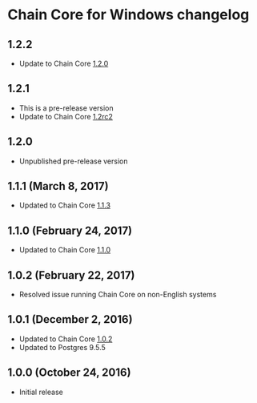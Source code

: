 # Chain Core for Windows changelog

## 1.2.2

* Update to Chain Core [1.2.0](https://github.com/chain/chain/blob/1.2-stable/docs/core/reference/changelog.md#1.2.0)

## 1.2.1

* This is a pre-release version
* Update to Chain Core [1.2rc2](https://github.com/chain/chain/blob/1.2-stable/docs/core/reference/changelog.md#1.2rc2)

## 1.2.0

* Unpublished pre-release version

## 1.1.1 (March 8, 2017)

* Updated to Chain Core [1.1.3](https://github.com/chain/chain/blob/1.1-stable/CHANGELOG.md#1.1.3)

## 1.1.0 (February 24, 2017)

* Updated to Chain Core [1.1.0](https://github.com/chain/chain/blob/1.1-stable/CHANGELOG.md#1.1.0)

## 1.0.2 (February 22, 2017)

* Resolved issue running Chain Core on non-English systems

## 1.0.1 (December 2, 2016)

* Updated to Chain Core [1.0.2](https://github.com/chain/chain/blob/1.0-stable/CHANGELOG.md#1.0.2)
* Updated to Postgres 9.5.5

## 1.0.0 (October 24, 2016)

* Initial release
